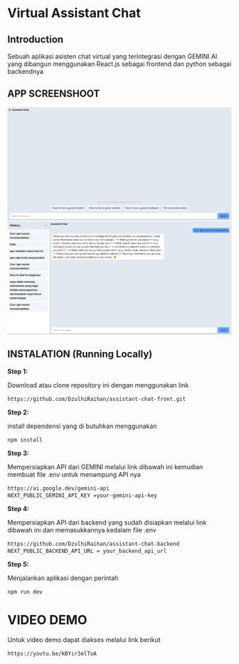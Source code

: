 # Virtual Assistant Chat

## Introduction
Sebuah aplikasi asisten chat virtual yang terintegrasi dengan GEMINI AI yang dibangun menggunakan React.js sebagai frontend dan python sebagai backendnya

## APP SCREENSHOOT
<img src="demo\Screenshot 2024-08-15 032048.png">
<img src="demo\Screenshot 2024-08-15 032455.png">

## INSTALATION (Running Locally)

**Step 1:**

Download atau clone repository ini dengan menggunakan link 
```
https://github.com/DzulhiRaihan/assistant-chat-front.git
```

**Step 2:**

install dependensi yang di butuhkan menggunakan 
```
npm install
```
**Step 3:**

Mempersiapkan API dari GEMINI melalui link dibawah ini kemudian membuat file .env untuk menampung API nya
```
https://ai.google.dev/gemini-api
NEXT_PUBLIC_GEMINI_API_KEY =your-gemini-api-key
```
**Step 4:**

Mempersiapkan API dari backend yang sudah disiapkan melalui link dibawah ini dan memasukkannya kedalam file .env 
```
https://github.com/DzulhiRaihan/assistant-chat-backend
NEXT_PUBLIC_BACKEND_API_URL = your_backend_api_url
```
**Step 5:**

Menjalankan aplikasi dengan perintah 
```
npm run dev
```
# VIDEO DEMO
Untuk video demo dapat diakses melalui link berikut 
```
https://youtu.be/kBYir3elToA
```
